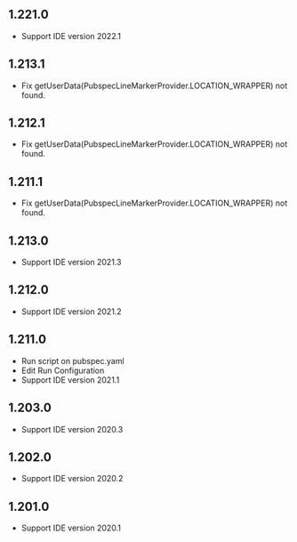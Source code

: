 ## 1.221.0

- Support IDE version 2022.1

## 1.213.1

- Fix getUserData(PubspecLineMarkerProvider.LOCATION_WRAPPER) not found.

## 1.212.1

- Fix getUserData(PubspecLineMarkerProvider.LOCATION_WRAPPER) not found.

## 1.211.1

- Fix getUserData(PubspecLineMarkerProvider.LOCATION_WRAPPER) not found.

## 1.213.0

- Support IDE version 2021.3

## 1.212.0

- Support IDE version 2021.2

## 1.211.0

- Run script on pubspec.yaml
- Edit Run Configuration
- Support IDE version 2021.1

## 1.203.0

- Support IDE version 2020.3

## 1.202.0

- Support IDE version 2020.2

## 1.201.0

- Support IDE version 2020.1
